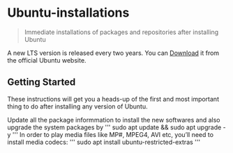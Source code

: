 # Ubuntu-installations
> Immediate installations of packages and repositories after installing Ubuntu

A new LTS version is released every two years. You can [Download](https://ubuntu.com/download/desktop) it from the official Ubuntu website.

## Getting Started
These instructions will get you a heads-up of the first and most important thing to do after installing any version of Ubuntu.

Update all the package informmation to install the new softwares and also upgrade the system packages by
'''
sudo apt update && sudo apt upgrade -y
'''
In order to play media files like MP#, MPEG4, AVI etc, you’ll need to install media codecs:
'''
sudo apt install ubuntu-restricted-extras
'''

